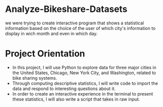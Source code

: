 # Analyze-Bikeshare-Datasets
we were trying to create interactive program that shows a statistical information based on the choice of the user of which city's information to display in wich month and even in which day.
# Project Orientation
- In this project, I will use Python to explore data for three major cities in the United States, Chicago, New York City, and Washington, related to bike sharing systems.
- Through computing descriptive statistics, I will write code to import the data and respond to interesting questions about it.
- In order to create an interactive experience in the terminal to present these statistics, I will also write a script that takes in raw input.

